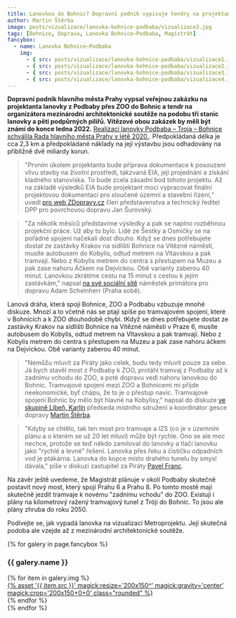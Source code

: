 ```yaml
---
title: Lanovkou do Bohnic? Dopravní podnik vypisuje tendry na projektanta a organizátora architektonické soutěže
author: Martin Štěrba
image: posts/vizualizace/lanovka-bohnice-podbaba/vizualizace3.jpg
tags: [Bohnice, Doprava, Lanovka Bohnice–Podbaba, Magistrát]
fancybox:
  - name: Lanovka Bohnice–Podbaba
    img:
      - { src: posts/vizualizace/lanovka-bohnice-podbaba/vizualizace1.jpg, title: Lanovka Bohnice–Podbaba 1 }
      - { src: posts/vizualizace/lanovka-bohnice-podbaba/vizualizace2.jpg, title: Lanovka Bohnice–Podbaba 2 }
      - { src: posts/vizualizace/lanovka-bohnice-podbaba/vizualizace3.jpg, title: Lanovka Bohnice–Podbaba 3 }
      - { src: posts/vizualizace/lanovka-bohnice-podbaba/vizualizace4.jpg, title: Lanovka Bohnice–Podbaba 4 }
---
```


**Dopravní podnik hlavního města Prahy vypsal veřejnou zakázku na projektanta lanovky z Podbaby přes ZOO do Bohnic a tendr na organizátora mezinárodní architektonické soutěže na podobu tří stanic lanovky a pěti podpůrných pilířů. Vítězové obou zakázek by měli být známí do konce ledna 2022.** [Realizaci lanovky Podbaba – Troja – Bohnice schválila Rada hlavního města Prahy v létě 2020.](https://praha8.pirati.cz/aktuality/potvrzeni-lanovky-do-bohnic.html). Předpokládaná délka je cca 2,3 km a předpokládané náklady na její výstavbu jsou odhadovány na přibližně dvě miliardy korun.

>"Prvním úkolem projektanta bude příprava dokumentace k posouzení vlivu stavby na životní prostředí, takzvaná EIA, její projednání a získání kladného stanoviska. To bude zcela zásadní bod tohoto projektu. Až na základě výsledků EIA bude projektant moci vypracovat finální projektovou dokumentaci pro sloučené územní a stavební řízení,“ uvedl [pro web ZDopravy.cz](https://zdopravy.cz/dpp-hleda-projektanta-a-organizatora-architektonicke-souteze-na-lanovku-z-podbaby-do-bohnic-95889/) člen představenstva a technický ředitel DPP pro povrchovou dopravu Jan Šurovský.
 
>"Za několik měsíců představíme výsledky a pak se naplno rozběhnou projekční práce. Už aby to bylo. Lidé ze Šestky a Osmičky se na pořádné spojení načekali dost dlouho. Když se dnes potřebujete dostat ze zastávky Krakov na sídlišti Bohnice na Vítězné náměstí, musíte autobusem do Kobylis, odtud metrem na Vltavskou a pak tramvají. Nebo z Kobylis metrem do centra s přestupem na Muzeu a pak zase nahoru Áčkem na Dejvickou. Obě varianty zaberou 40 minut. Lanovkou zkrátíme cestu na 15 minut s cestou k jejím zastávkám," napsal [na své sociální sítě](https://www.facebook.com/adam.praha.sobe/posts/952359762028717) náměstek primátora pro dopravu Adam Scheinherr (Praha sobě).

Lanová dráha, která spojí Bohnice, ZOO a Podbabu vzbuzuje mnohé diskuze. Mnozí a to včetně nás se ptají spíše po tramvajovém spojení, které v Bohnicích a k ZOO dlouhodobě chybí. tKdyž se dnes potřebujete dostat ze zastávky Krakov na sídlišti Bohnice na Vítězné náměstí v Praze 6, musíte autobusem do Kobylis, odtud metrem na Vltavskou a pak tramvají. Nebo z Kobylis metrem do centra s přestupem na Muzeu a pak zase nahoru áčkem na Dejvickou. Obě varianty zaberou 40 minut. 

>"Nemůžu mluvit za Piráty jako celek, budu tedy mluvit pouze za sebe. Já bych stavěl most z Podbaby k ZOO, protáhl tramvaj z Podbaby až k zadnímu vchodu do ZOO, a poté dopravu vedl nahoru lanovkou do Bohnic. Tramvajové spojení mezi ZOO a Bohnicemi mi přijde neekonomické, byť chápu, že to je o přestup navíc. Tramvajové spojení Bohnic by mělo být hlavně na Kobylisy," napsal do diskuze [ve skupině Libeň, Karlín](https://www.facebook.com/groups/356845051103718/posts/4463621063759409/) předseda místního sdružení a koordinátor gesce dopravy [Martin Štěrba](https://praha8.pirati.cz/lide/martin-sterba.html).

>"Kdyby se chtělo, tak ten most pro tramvaje a IZS (co je v územním plánu a o kterém se už 20 let mluví) může být rychle. Ono se ale moc nechce, protože se teď někdo zamiloval do lanovky a tlačí lanovku jako "rychlé a levné" řešení. Lanovka přes řeku a čističku odpadních vod je ptákárna. Lanovka do kopce místo drahého tunelu by smysl dávala," píše v diskuzi zastupitel za Piráty [Pavel Franc](https://praha8.pirati.cz/lide/pavel-franc.html).

Na závěr ještě uvedeme, že Magistrát plánuje v okolí Podbaby skutečně postavit nový most, který spojí Prahu 6 a Prahu 8. Po tomto mostě mají skutečně jezdit tramvaje k novému "zadnímu vchodu" do ZOO. Existují i plány na kilometrový ražený tramvajový tunel z Tróji do Bohnic. To jsou ale plány zhruba do roku 2050. 

Podívejte se, jak vypadá lanovka na vizualizaci Metroprojektu. Její skutečná podoba ale vzejde až z mezinárodní architektonické soutěže.

{% for galery in page.fancybox %}
<div class="mt-4">
  <h3>{{ galery.name }}</h3>
  <div class="grid grid-cols-4 gap-4">
  {% for item in galery.img %}
    <div class="">
      <a data-fancybox="gallery" href="{% asset '{{ item.src }}' @path %}" data-caption="{{ item.title }}">{% asset '{{ item.src }}' magick:resize='200x150^' magick:gravity='center' magick:crop='200x150+0+0' class="rounded" %}</a>
    </div>
  {% endfor %}
  </div>
</div>
{% endfor %}
